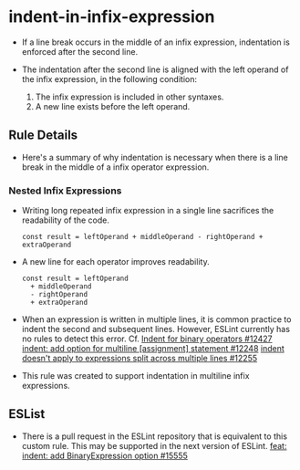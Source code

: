 # indent-in-infix-expression

* If a line break occurs in the middle of an infix expression, indentation is enforced after the second line.

* The indentation after the second line is aligned with the left operand of the infix expression, in the following condition:
  1. The infix expression is included in other syntaxes.
  2. A new line exists before the left operand.

## Rule Details

* Here's a summary of why indentation is necessary when there is a line break in the middle of a infix operator expression.

### Nested Infix Expressions

* Writing long repeated infix expression in a single line sacrifices the readability of the code.

  ```
  const result = leftOperand + middleOperand - rightOperand + extraOperand
  ```

* A new line for each operator improves readability.

  ```
  const result = leftOperand
    + middleOperand
    - rightOperand
    + extraOperand
  ```

* When an expression is written in multiple lines, it is common practice to indent the second and subsequent lines. However, ESLint currently has no rules to detect this error.
Cf.
[Indent for binary operators #12427](https://github.com/eslint/eslint/issues/12427)
[indent: add option for multiline [assignment] statement #12248](https://github.com/eslint/eslint/issues/12248)
[indent doesn't apply to expressions split across multiple lines #12255](https://github.com/eslint/eslint/issues/12255)

* This rule was created to support indentation in multiline infix expressions.
## ESList

* There is a pull request in the ESLint repository that is equivalent to this custom rule. This may be supported in the next version of ESLint.
[feat: indent: add BinaryExpression option #15555](https://github.com/eslint/eslint/pull/15555)
